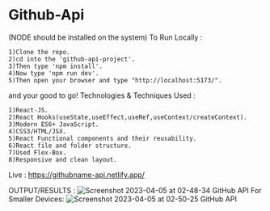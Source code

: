 # Github-Api
(NODE should be installed on the system)
To Run Locally :


    1)Clone the repo.
    2)cd into the 'github-api-project'.
    3)Then type 'npm install'.
    4)Now type 'npm run dev'.
    5)Then open your browser and type "http://localhost:5173/".
   and your good to go!
Technologies & Techniques Used :

    1)React-JS.
    2)React Hooks(useState,useEffect,useRef,useContext/createContext).
    3)Modern ES6+ JavaScript.
    4)CSS3/HTML/JSX.
    5)React Functional components and their reusability.
    6)React file and folder structure.
    7)Used Flex-Box.
    8)Responsive and clean layout.

Live : https://githubname-api.netlify.app/

OUTPUT/RESULTS : 
![Screenshot 2023-04-05 at 02-48-34 GitHub API](https://user-images.githubusercontent.com/100374421/230047529-39fef3f9-a9fc-44b0-895e-16f6999d2261.png)
For Smaller Devices:
![Screenshot 2023-04-05 at 02-50-25 GitHub API](https://user-images.githubusercontent.com/100374421/230047730-c3e61535-15aa-4002-96e3-4df1d4703d56.png)
